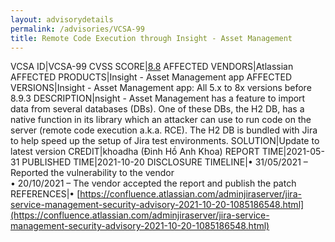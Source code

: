 ```yaml
---
layout: advisorydetails
permalink: /advisories/VCSA-99
title: Remote Code Execution through Insight - Asset Management
---
```

VCSA ID|VCSA-99
CVSS SCORE|[8.8](https://nvd.nist.gov/vuln-metrics/cvss/v3-calculator?calculator&version=3.0&vector=(AV:N/AC:L/PR:L/UI:N/S:U/C:H/I:H/A:H))
AFFECTED VENDORS|Atlassian
AFFECTED PRODUCTS|Insight - Asset Management app
AFFECTED VERSIONS|Insight - Asset Management app: All 5.x to 8x versions before 8.9.3
DESCRIPTION|nsight - Asset Management has a feature to import data from several databases (DBs). One of these DBs, the H2 DB, has a native function in its library which an attacker can use to run code on the server (remote code execution a.k.a. RCE). The H2 DB is bundled with Jira to help speed up the setup of Jira test environments.
SOLUTION|Update to latest version
CREDIT|khoadha (Đinh Hồ Anh Khoa)
REPORT TIME|2021-05-31
PUBLISHED TIME|2021-10-20
DISCLOSURE TIMELINE|&#8226; 31/05/2021 – Reported the vulnerability to the vendor<br>&#8226; 20/10/2021 – The vendor accepted the report and publish the patch
REFERENCES|&#8226; [https://confluence.atlassian.com/adminjiraserver/jira-service-management-security-advisory-2021-10-20-1085186548.html](https://confluence.atlassian.com/adminjiraserver/jira-service-management-security-advisory-2021-10-20-1085186548.html)
